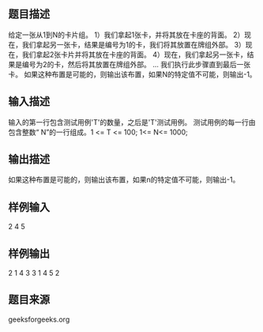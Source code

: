 ## 题目描述
给定一张从1到N的卡片组。 1）我们拿起1张卡，并将其放在卡座的背面。 2）现在，我们拿起另一张卡，结果是编号为1的卡，我们将其放置在牌组外部。 3）现在，我们拿起2张卡片并将其放在卡座的背面。 4）现在，我们拿起另一张卡，结果是编号为2的卡，然后将其放置在牌组外部。 ... 我们执行此步骤直到最后一张卡。 如果这种布置是可能的，则输出该布置，如果N的特定值不可能，则输出-1。
## 输入描述
输入的第一行包含测试用例'T'的数量，之后是'T'测试用例。 测试用例的每一行由包含整数“ N”的一行组成。1 <= T <= 100;
1<= N<= 1000; 
## 输出描述
如果这种布置是可能的，则输出该布置，如果n的特定值不可能，则输出-1。
## 样例输入
2
4
5
## 样例输出
2 1 4 3
3 1 4 5 2
## 题目来源
geeksforgeeks.org